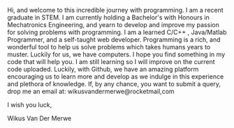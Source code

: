 Hi, and welcome to this incredible journey with programming. I am a recent graduate in STEM. I am currently holding a Bachelor's 
with Honours in Mechatronics Engineering, and yearn to develop and improve my passion for solving problems with programming. I am a learned C/C++ ,
Java/Matlab Programmer, and a self-taught web developer. Programming is a rich,
and wonderful tool to help us solve problems which takes humans years to muster. Luckily for us, we have computers.
I hope you find something in my code that will help you. I am still learning so I will improve on the current code uploaded.
Luckily, with Github, we have an amazing platform encouraging us to learn more and develop as we indulge in this experience and plethora
of knowledge. If, by any chance, you want to submit a query, drop me an email at: wikusvandermerwe@rocketmail,com

I wish you luck,

Wikus Van Der Merwe
